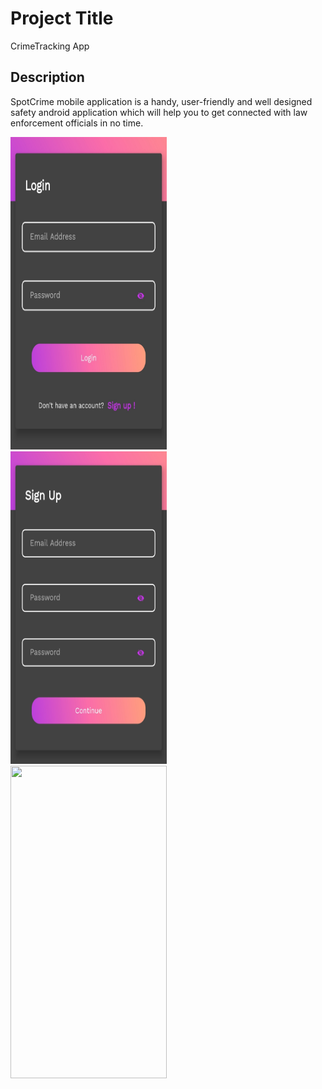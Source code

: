 # Project Title

CrimeTracking App

## Description

SpotCrime mobile application is a handy, user-friendly and well designed
safety android application which will help you to get connected with
law enforcement officials in no time.

<img src="./ScreenShots/mobile1.png" height="500" width="250">&nbsp;&nbsp;&nbsp;&nbsp;&nbsp;&nbsp;&nbsp;&nbsp;&nbsp;&nbsp;<img src="./ScreenShots/mobile2.png" height="500" width="250">&nbsp;&nbsp;&nbsp;&nbsp;&nbsp;&nbsp;&nbsp;&nbsp;&nbsp;&nbsp;<img src="./ScreenShots/mobile3.png" height="500" width="250">
